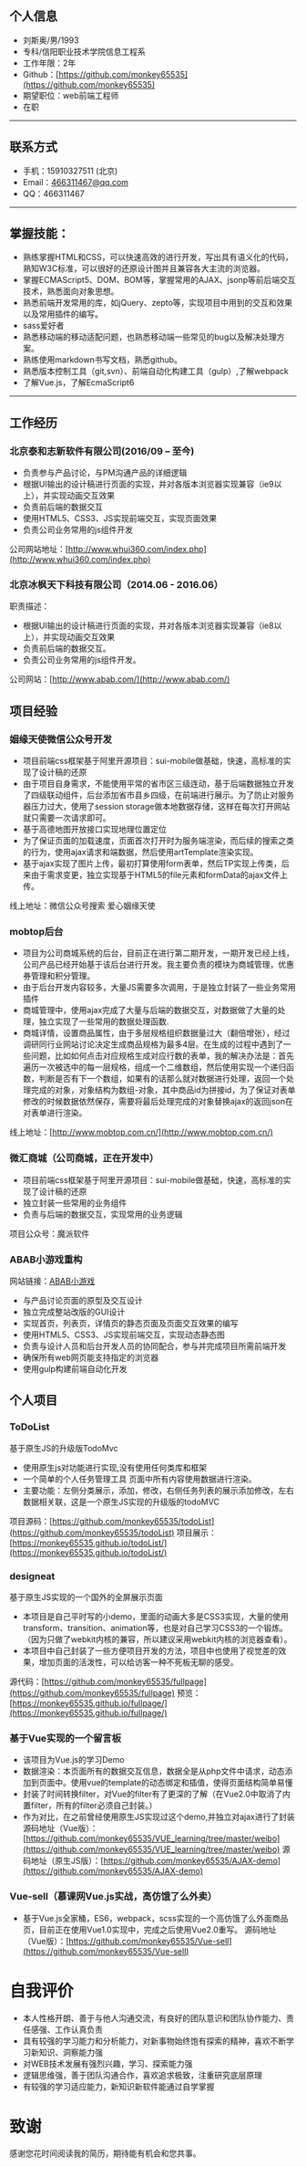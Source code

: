 ## 个人信息

 - 刘斯奥/男/1993
 - 专科/信阳职业技术学院信息工程系
 - 工作年限：2年
 - Github：[https://github.com/monkey65535](https://github.com/monkey65535)
 - 期望职位：web前端工程师  
 - 在职

---  

## 联系方式

- 手机：15910327511 (北京)  
- Email：466311467@qq.com
- QQ：466311467

---  

## 掌握技能：  
 - 熟练掌握HTML和CSS，可以快速高效的进行开发，写出具有语义化的代码，熟知W3C标准，可以很好的还原设计图并且兼容各大主流的浏览器。
 - 掌握ECMAScript5、DOM、BOM等，掌握常用的AJAX、jsonp等前后端交互技术，熟悉面向对象思想。
 - 熟悉前端开发常用的库，如jQuery、zepto等，实现项目中用到的交互和效果以及常用插件的编写。
 - sass爱好者
 - 熟悉移动端的移动适配问题，也熟悉移动端一些常见的bug以及解决处理方案。
 - 熟练使用markdown书写文档，熟悉github。
 - 熟悉版本控制工具（git,svn）、前端自动化构建工具（gulp）,了解webpack
 - 了解Vue.js，了解EcmaScript6

---

## 工作经历  
### 北京泰和志新软件有限公司(2016/09 – 至今)  

 - 负责参与产品讨论，与PM沟通产品的详细逻辑 
 - 根据UI输出的设计稿进行页面的实现，并对各版本浏览器实现兼容（ie9以上），并实现动画交互效果
 - 负责前后端的数据交互
 - 使用HTML5、CSS3、JS实现前端交互，实现页面效果
 - 负责公司业务常用的js组件开发

公司网站地址：[http://www.whui360.com/index.php](http://www.whui360.com/index.php)   

### 北京冰枫天下科技有限公司（2014.06  - 2016.06）  
职责描述：   

 - 根据UI输出的设计稿进行页面的实现，并对各版本浏览器实现兼容（ie8以上），并实现动画交互效果
 - 负责前后端的数据交互。
 - 负责公司业务常用的js组件开发。  

公司网站：[http://www.abab.com/](http://www.abab.com/)

## 项目经验  
### 姻缘天使微信公众号开发    

-	项目前端css框架基于阿里开源项目：sui-mobile做基础，快速，高标准的实现了设计稿的还原
-	由于项目自身需求，不能使用平常的省市区三级连动，基于后端数据独立开发了四级联动组件，后台添加省市县乡四级，在前端进行展示。为了防止对服务器压力过大，使用了session storage做本地数据存储，这样在每次打开网站就只需要一次请求即可。
-	基于高德地图开放接口实现地理位置定位
-	为了保证页面的加载速度，页面首次打开时为服务端渲染，而后续的搜索之类的行为，使用ajax请求和端数据，然后使用artTemplate渲染实现。
-	基于ajax实现了图片上传，最初打算使用form表单，然后TP实现上传类，后来由于需求变更，独立实现基于HTML5的file元素和formData的ajax文件上传。

线上地址：微信公众号搜索 爱心姻缘天使 

### mobtop后台

 - 项目为公司商城系统的后台，目前正在进行第二期开发，一期开发已经上线，公司产品已经开始基于该后台进行开发。我主要负责的模块为商城管理，优惠券管理和积分管理。  
 - 由于后台开发内容较多，大量JS需要多次调用，于是独立封装了一些业务常用插件  
 - 商城管理中，使用ajax完成了大量与后端的数据交互，对数据做了大量的处理，独立实现了一些常用的数据处理函数.
 - 商城详情，设置商品属性，由于多层规格组织数据量过大（翻倍增张），经过调研同行业网站讨论决定生成商品规格为最多4层。在生成的过程中遇到了一些问题，比如如何点击对应规格生成对应行数的表单，我的解决办法是：首先遍历一次被选中的每一层规格，组成一个二维数组，然后使用实现一个递归函数，判断是否有下一个数组，如果有的话那么就对数据进行处理，返回一个处理完成的对象，对象结构为数组-对象，其中商品id为拼接id，为了保证对表单修改的时候数据依然保存，需要将最后处理完成的对象替换ajax的返回json在对表单进行渲染。  

线上地址：[http://www.mobtop.com.cn/](http://www.mobtop.com.cn/)

### 微汇商城（公司商城，正在开发中）  

- 项目前端css框架基于阿里开源项目：sui-mobile做基础，快速，高标准的实现了设计稿的还原
- 独立封装一些常用的业务组件
- 负责与后端的数据交互，实现常用的业务逻辑   

项目公众号：魔派软件

### ABAB小游戏重构  

网站链接：[ABAB小游戏](http://www.abab.com/)  

 - 与产品讨论页面的原型及交互设计
 - 独立完成整站改版的GUI设计
 - 实现首页，列表页，详情页的静态页面及页面交互效果的编写 
 - 使用HTML5、CSS3、JS实现前端交互，实现动态静态图
 - 负责与设计人员和后台开发人员的协同配合，参与并完成项目所需前端开发
 - 确保所有web网页能支持指定的浏览器
 - 使用gulp构建前端自动化开发

## 个人项目
### ToDoList
基于原生JS的升级版TodoMvc  

 - 使用原生js对功能进行实现,没有使用任何类库和框架
 - 一个简单的个人任务管理工具 页面中所有内容使用数据进行渲染。
 - 主要功能：左侧分类展示，添加，修改，右侧任务列表的展示添加修改，左右数据相关联，这是一个原生JS实现的升级版的todoMVC  
 
项目源码：[https://github.com/monkey65535/todoList](https://github.com/monkey65535/todoList)
项目展示：[https://monkey65535.github.io/todoList/](https://monkey65535.github.io/todoList/)

### designeat
基于原生JS实现的一个国外的全屏展示页面
 
 -  本项目是自己平时写的小demo，里面的动画大多是CSS3实现，大量的使用transform、transition、animation等，也是对自己学习CSS3的一个锻炼。（因为只做了webkit内核的兼容，所以建议采用webkit内核的浏览器查看）。 
 -  本项目中自己封装了一些方便项目开发的方法，项目中也使用了视觉差的效果，增加页面的活泼性，可以给访客一种不死板无聊的感受。

 源代码：[https://github.com/monkey65535/fullpage](https://github.com/monkey65535/fullpage) 
 预览：[https://monkey65535.github.io/fullpage/](https://monkey65535.github.io/fullpage/)

### 基于Vue实现的一个留言板

- 该项目为Vue.js的学习Demo
- 数据渲染：本页面所有的数据交互信息，数据全是从php文件中请求，动态添加到页面中。使用vue的template的动态绑定和插值，使得页面结构简单易懂
- 封装了时间转换filter，对Vue的filter有了更深的了解（在Vue2.0中取消了内置filter，所有的filter必须自己封装。）
- 作为对比，在之前曾经使用原生JS实现过这个demo,并独立对ajax进行了封装
源码地址（Vue版）：[https://github.com/monkey65535/VUE_learning/tree/master/weibo](https://github.com/monkey65535/VUE_learning/tree/master/weibo)
源码地址（原生JS版）：[https://github.com/monkey65535/AJAX-demo](https://github.com/monkey65535/AJAX-demo)

### Vue-sell（慕课网Vue.js实战，高仿饿了么外卖）  

-	基于Vue.js全家桶，ES6，webpack，scss实现的一个高仿饿了么外面商品页，目前正在使用Vue1.0实现中，完成之后使用Vue2.0重写。
源码地址（Vue版）：[https://github.com/monkey65535/Vue-sell](https://github.com/monkey65535/Vue-sell)


# 自我评价  

 - 本人性格开朗、善于与他人沟通交流，有良好的团队意识和团队协作能力、责任感强、工作认真负责
 - 具有较强的学习能力和分析能力，对新事物始终饱有探索的精神，喜欢不断学习新知识、洞察能力强
 - 对WEB技术发展有强烈兴趣，学习、探索能力强
 - 逻辑思维强，善于团队沟通合作，喜欢追求极致，注重研究底层原理
 - 有较强的学习适应能力，新知识新软件能通过自学掌握


# 致谢
感谢您花时间阅读我的简历，期待能有机会和您共事。
